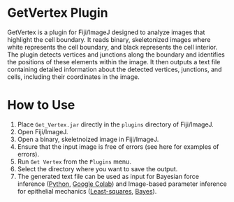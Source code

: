 # GetVertex Plugin

GetVertex is a plugin for Fiji/ImageJ designed to analyze images that highlight the cell boundary. It reads binary, skeletonized images where white represents the cell boundary, and black represents the cell interior. The plugin detects vertices and junctions along the boundary and identifies the positions of these elements within the image. It then outputs a text file containing detailed information about the detected vertices, junctions, and cells, including their coordinates in the image.

# How to Use

1. Place `Get_Vertex.jar` directly in the `plugins` directory of Fiji/ImageJ.
2. Open Fiji/ImageJ.
3. Open a binary, skeletnoized image in Fiji/ImageJ.
4. Ensure that the input image is free of errors (see here for examples of errors).
5. Run `Get Vertex` from the `Plugins` menu.
6. Select the directory where you want to save the output.
7. The generated text file can be used as input for Bayesian force inference ([Python](https://github.com/IshiharaLab/BayesianForceInference), [Google Colab](https://github.com/Sugimuralab)) and Image-based parameter inference for epithelial mechanics ([Least-squares](https://github.com/Sugimuralab/ImageBasedParameterInferenceForEpithelialMechanics), [Bayes](https://github.com/Sugimuralab/BayesianParameterInferenceForEpithelialMechanics)).
